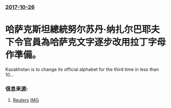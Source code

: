 ### [2017-10-26](/news/2017/10/26/index.md)

##### 
# 哈萨克斯坦總統努尔苏丹·纳扎尔巴耶夫下令官員為哈萨克文字逐步改用拉丁字母作準備。 

Kazakhstan is to change its official alphabet for the third time in less than 10...


### 信息来源:

1. [Reuters](https://www.reuters.com/article/us-kazakhstan-alphabet/alphabet-soup-as-kazakh-leader-orders-switch-to-latin-letters-idUSKBN1CV1MS) [IMG](https://s3.reutersmedia.net/resources/r/?m=02&d=20171027&t=2&i=1207259377&w=1200&r=LYNXMPED9Q0QO)
